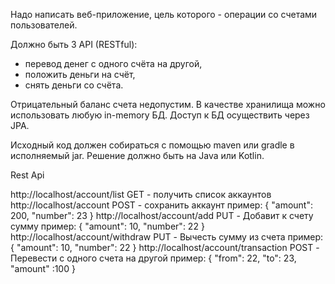 Надо написать веб-приложение, цель которого - операции со счетами пользователей.

Должно быть 3 API (RESTful):
 - перевод денег с одного счёта на другой, 
 - положить деньги на счёт, 
 - снять деньги со счёта. 

Отрицательный баланс счета недопустим.
В качестве хранилища можно использовать любую in-memory БД. 
Доступ к БД осуществить через JPA.

Исходный код должен собираться с помощью maven или gradle в исполняемый jar. 
Решение должно быть на Java или Kotlin. 


Rest Api

http://localhost/account/list GET - получить список аккаунтов
http://localhost/account POST - сохранить аккаунт пример: 
{
    "amount": 200,
    "number": 23
}
http://localhost/account/add PUT - Добавит к счету сумму пример:
{
    "amount": 10,
    "number": 22
}
http://localhost/account/withdraw PUT - Вычесть сумму из счета пример:
{
    "amount": 10,
    "number": 22
}
http://localhost/account/transaction POST - Перевести с одного счета на другой пример:
{
    "from": 22,
    "to": 23,
    "amount" :100
}